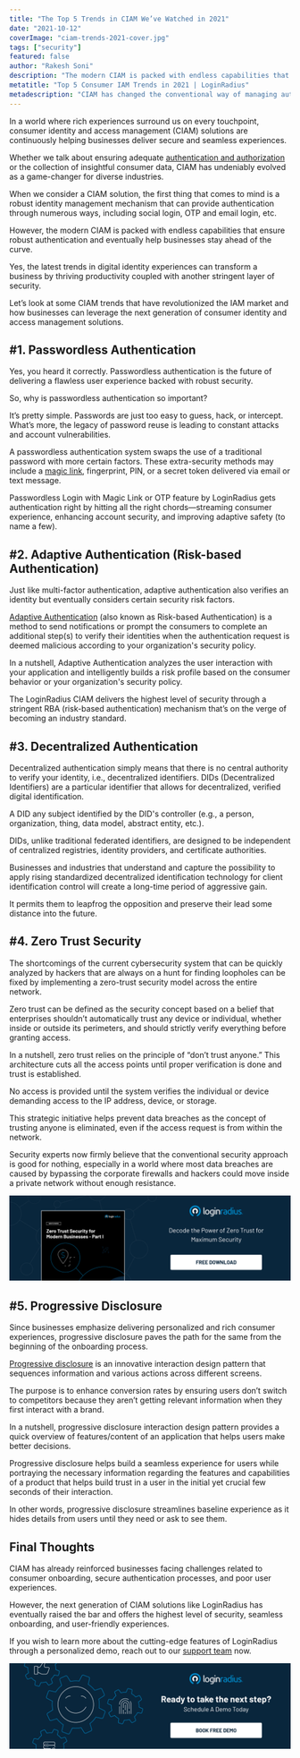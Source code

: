 ```yaml
---
title: "The Top 5 Trends in CIAM We’ve Watched in 2021"
date: "2021-10-12"
coverImage: "ciam-trends-2021-cover.jpg"
tags: ["security"]
featured: false 
author: "Rakesh Soni"
description: "The modern CIAM is packed with endless capabilities that ensure robust authentication and eventually help businesses stay ahead of the curve. Here’s the list of CIAM trends that we’ve witnessed in 2021 so far."
metatitle: "Top 5 Consumer IAM Trends in 2021 | LoginRadius"
metadescription: "CIAM has changed the conventional way of managing authentication, security, and user experience. Here’s an insightful read uncovering the latest trends in CIAM."
---
```


In a world where rich experiences surround us on every touchpoint, consumer identity and access management (CIAM) solutions are continuously helping businesses deliver secure and seamless experiences. 

Whether we talk about ensuring adequate [authentication and authorization](https://www.loginradius.com/blog/start-with-identity/authentication-vs-authorization-infographic/) or the collection of insightful consumer data, CIAM has undeniably evolved as a game-changer for diverse industries. 

When we consider a CIAM solution, the first thing that comes to mind is a robust identity management mechanism that can provide authentication through numerous ways, including social login, OTP and email login, etc. 

However, the modern CIAM is packed with endless capabilities that ensure robust authentication and eventually help businesses stay ahead of the curve. 

Yes, the latest trends in digital identity experiences can transform a business by thriving productivity coupled with another stringent layer of security. 

Let’s look at some CIAM trends that have revolutionized the IAM market and how businesses can leverage the next generation of consumer identity and access management solutions. 


## #1. Passwordless Authentication

Yes, you heard it correctly. Passwordless authentication is the future of delivering a flawless user experience backed with robust security. 

So, why is passwordless authentication so important?

It’s pretty simple. Passwords are just too easy to guess, hack, or intercept. What’s more, the legacy of password reuse is leading to constant attacks and account vulnerabilities.

A passwordless authentication system swaps the use of a traditional password with more certain factors. These extra-security methods may include a [magic link](https://www.loginradius.com/blog/start-with-identity/loginradius-launches-passwordless-login-with-magic-link-or-otp/), fingerprint, PIN, or a secret token delivered via email or text message.

Passwordless Login with Magic Link or OTP feature by LoginRadius gets authentication right by hitting all the right chords—streaming consumer experience, enhancing account security, and improving adaptive safety (to name a few).


## #2. Adaptive Authentication (Risk-based Authentication)

Just like multi-factor authentication, adaptive authentication also verifies an identity but eventually considers certain security risk factors.

[Adaptive Authentication](https://www.loginradius.com/blog/engineering/What-is-adaptive-authentication/) (also known as Risk-based Authentication) is a method to send notifications or prompt the consumers to complete an additional step(s) to verify their identities when the authentication request is deemed malicious according to your organization's security policy.

In a nutshell, Adaptive Authentication analyzes the user interaction with your application and intelligently builds a risk profile based on the consumer behavior or your organization's security policy.

The LoginRadius CIAM delivers the highest level of security through a stringent RBA (risk-based authentication) mechanism that’s on the verge of becoming an industry standard. 


## #3. Decentralized Authentication

Decentralized authentication simply means that there is no central authority to verify your identity, i.e., decentralized identifiers. DIDs (Decentralized Identifiers) are a particular identifier that allows for decentralized, verified digital identification. 

A DID any subject identified by the DID's controller (e.g., a person, organization, thing, data model, abstract entity, etc.).

DIDs, unlike traditional federated identifiers, are designed to be independent of centralized registries, identity providers, and certificate authorities.

Businesses and industries that understand and capture the possibility to apply rising standardized decentralized identification technology for client identification control will create a long-time period of aggressive gain. 

It permits them to leapfrog the opposition and preserve their lead some distance into the future.


## #4.  Zero Trust Security 

The shortcomings of the current cybersecurity system that can be quickly analyzed by hackers that are always on a hunt for finding loopholes can be fixed by implementing a zero-trust security model across the entire network.

Zero trust can be defined as the security concept based on a belief that enterprises shouldn’t automatically trust any device or individual, whether inside or outside its perimeters, and should strictly verify everything before granting access.

In a nutshell, zero trust relies on the principle of “don’t trust anyone.” This architecture cuts all the access points until proper verification is done and trust is established.

No access is provided until the system verifies the individual or device demanding access to the IP address, device, or storage.

This strategic initiative helps prevent data breaches as the concept of trusting anyone is eliminated, even if the access request is from within the network.

Security experts now firmly believe that the conventional security approach is good for nothing, especially in a world where most data breaches are caused by bypassing the corporate firewalls and hackers could move inside a private network without enough resistance.

[![wp-zero-trust](wp-zero-trust.png)](https://www.loginradius.com/resource/zero-trust-security/)


## #5. Progressive Disclosure 

Since businesses emphasize delivering personalized and rich consumer experiences, progressive disclosure paves the path for the same from the beginning of the onboarding process. 

[Progressive disclosure](https://www.loginradius.com/blog/start-with-identity/progressive-disclosure-user-onboarding/) is an innovative interaction design pattern that sequences information and various actions across different screens.

The purpose is to enhance conversion rates by ensuring users don’t switch to competitors because they aren’t getting relevant information when they first interact with a brand.

In a nutshell, progressive disclosure interaction design pattern provides a quick overview of features/content of an application that helps users make better decisions.

Progressive disclosure helps build a seamless experience for users while portraying the necessary information regarding the features and capabilities of a product that helps build trust in a user in the initial yet crucial few seconds of their interaction.

In other words, progressive disclosure streamlines baseline experience as it hides details from users until they need or ask to see them.


## Final Thoughts 

CIAM has already reinforced businesses facing challenges related to consumer onboarding, secure authentication processes, and poor user experiences. 

However, the next generation of CIAM solutions like LoginRadius has eventually raised the bar and offers the highest level of security, seamless onboarding, and user-friendly experiences. 

If you wish to learn more about the cutting-edge features of LoginRadius through a personalized demo, reach out to our [support team](https://www.loginradius.com/contact-sales) now. 



[![book-a-free-demo-loginradius](../../assets/book-a-demo-loginradius.png)](https://www.loginradius.com/book-a-demo/)
